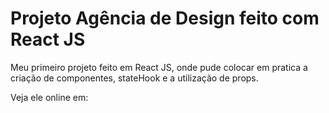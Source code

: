# Projeto Agência de Design feito com React JS

Meu primeiro projeto feito em React JS, onde pude colocar em pratica a criação de componentes, stateHook e a utilização de props.

Veja ele online em:

<a href="https://victorjardim.dev/meus-projetos/agencia-design/">